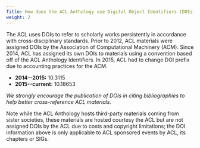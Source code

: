 ```yaml
---
Title: How does the ACL Anthology use Digital Object Identifiers (DOIs)?
weight: 2
---
```


The ACL uses DOIs to refer to scholarly works persistently in accordance with
cross-disciplinary standards. Prior to 2012, ACL materials were assigned DOIs by
the Association of Computational Machinery (ACM). Since 2014, ACL has assigned
its own DOIs to materials using a convention based off of the ACL Anthology
Identifiers. In 2015, ACL had to change DOI prefix due to accounting practices
for the ACM.

+ **2014--2015:** 10.3115
+ **2015--current:** 10.18653

*We strongly encourage the publication of DOIs in citing bibliographies to help
better cross-reference ACL materials.*

Note while the ACL Anthology hosts third-party materials coming from sister
societies, these materials are hosted courtesy the ACL but are not assigned DOIs
by the ACL due to costs and copyright limitations; the DOI information above is
only applicable to ACL sponsored events by ACL, its chapters or SIGs.
